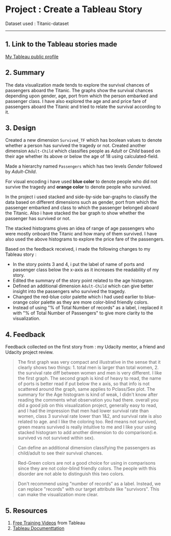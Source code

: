 # Project : Create a Tableau Story

Dataset used : Titanic-dataset

***

## 1. Link to the Tableau stories made

[My Tableau public profile](https://public.tableau.com/profile/jeswin.george#!/)

## 2. Summary
The data visualization made tends to explore the survival chances of passengers aboard the Titanic. The graphs show the survival chances depending upon gender, age, port from which the person embarked and passenger class. I have also explored the age and and price fare of passengers aboard the Titanic and tried to relate the survival according to it.

## 3. Design

Created a new dimension ```Survived_TF``` which has boolean values to denote whether a person has survived the tragedy or not. Created another dimension ```Adult-Child``` which classifies people as _Adult_ or _Child_ based on their age  whether its above or below the age of 18 using calculated-field.  

Made a hierarchy named ```Passengers``` which has two levels _Gender_ followed by _Adult-Child_.  

For visual encoding i have used __blue color__ to denote people who did not survive the tragedy and __orange color__ to denote people who survived.  

In the project i used stacked and side-by-side bar-graphs to classify the data based on different dimensions such as gender, port from which the passenger embarked and class to which the passenger belonged aboard the Titanic. Also i have stacked the bar graph to show whether the passenger has survived or not.   

The stacked histograms gives an idea of range of age passengers who were mostly onboard the Titanic and how many of them survived. I have also used the above histograms to explore the price fare of the passengers.  


Based on the feedback received, i made the following changes to my Tableau story :

- In the story points 3 and 4, i put the label of name of ports and passenger class below the x-axis as it increases the readability of my story.
- Edited the summary of the story point related to the age histogram.
- Defined an additional dimension ```Àdult-Child``` which can give better insight into the passengers who survived the tragedy.
- Changed the red-blue color palette which i had used earlier to blue-orange color palette as they are more  color-blind friendly colors.
- Instead of using "% of Total Number of records" as a label, i replaced it with "% of Total Number of Passengers" to give more clarity
to the visualization.

 

## 4. Feedback 

Feedback collected on the first story from : my Udacity mentor, a friend and Udacity project review.  

> The first graph was very compact and illustrative in the sense that it clearly shows two things: 1. total men is larger than total women, 2. the survival rate diff between women and men is very different. I like the first graph. The second graph is kind of heavy to read, the name of ports is better read if put below the x axis, so that info is not scattered around the graph, same applies to Pclass/Sex plot. The summary for the Age histogram is kind of weak, I didn't know after reading the comments what observation you had there. overall you did a good job on this visualization project, generally easy to read, and I had the impression that men had lower survival rate than women, class 3 survival rate lower than 1&2, and survival rate is also related to age.
and I like the coloring too. Red means not survived, green means survived is really intuitive to me and I like your using stacked histogram to add another dimension to do comparison(i.e. survived vs not survived within sex).

> Can define an additional dimension classifying the passengers as child/adult to see their survival chances.  

> Red-Green colors are not a good choice for using in comparisons since they are not color-blind friendly colors. The people with this disorder are not able to distinguish this two colors.  

> Don't recommend using "number of records" as a label. Instead, we can replace "records" with our target attribute like "survivors". This can make the visualization more clear.



## 5. Resources

1.  [Free Training Videos](https://www.tableau.com/learn/training) from Tableau
2.  [Tableau Documenttation](http://onlinehelp.tableau.com/current/pro/desktop/en-us/help.htm)
    



